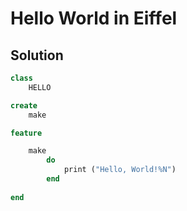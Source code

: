 # Hello World in Eiffel

## Solution

```Eiffel
class 
    HELLO

create
    make

feature

    make
        do 
            print ("Hello, World!%N") 
        end
        
end

```